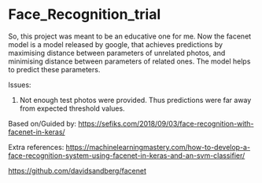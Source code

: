 # Face_Recognition_trial

So, this project was meant to be an educative one for me. Now the facenet model is a model released by google, that achieves 
predictions by maximising distance between parameters of unrelated photos, and minimising distance between parameters of 
related ones. The model helps to predict these parameters. 

Issues:

1) Not enough test photos were provided. Thus predictions were far away from expected threshold values. 

Based on/Guided by: https://sefiks.com/2018/09/03/face-recognition-with-facenet-in-keras/

Extra references:
https://machinelearningmastery.com/how-to-develop-a-face-recognition-system-using-facenet-in-keras-and-an-svm-classifier/

https://github.com/davidsandberg/facenet
